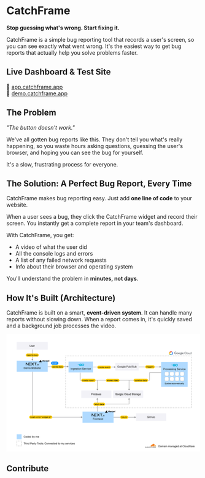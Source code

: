 # CatchFrame

**Stop guessing what's wrong. Start fixing it.**

CatchFrame is a simple bug reporting tool that records a user's screen, so you can see exactly what went wrong. It's the easiest way to get bug reports that actually help you solve problems faster.

## Live Dashboard & Test Site

🚀 [app.catchframe.app](https://app.catchframe.app)  
🐛 [demo.catchframe.app](https://demo.catchframe.app)


## The Problem

*"The button doesn't work."*  

We've all gotten bug reports like this. They don't tell you what's really happening, so you waste hours asking questions, guessing the user's browser, and hoping you can see the bug for yourself.  

It's a slow, frustrating process for everyone.

## The Solution: A Perfect Bug Report, Every Time

CatchFrame makes bug reporting easy. Just add **one line of code** to your website.  

When a user sees a bug, they click the CatchFrame widget and record their screen. You instantly get a complete report in your team's dashboard.

With CatchFrame, you get:

- A video of what the user did  
- All the console logs and errors  
- A list of any failed network requests  
- Info about their browser and operating system  

You'll understand the problem in **minutes, not days**.

## How It's Built (Architecture)

CatchFrame is built on a smart, **event-driven system**. It can handle many reports without slowing down. When a report comes in, it's quickly saved and a background job processes the video.

![Architecture Diagram](https://github.com/noahediz/acta-hackathon-catchframe/blob/main/img/architecture.png)

## Contribute
